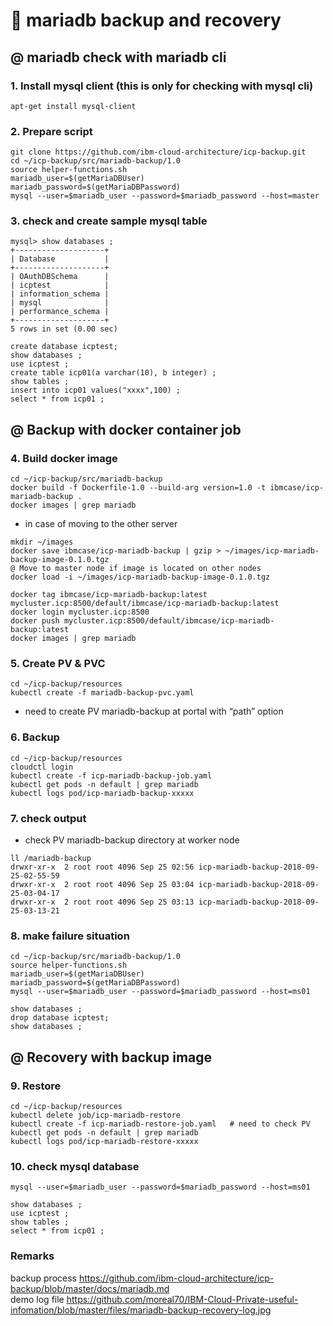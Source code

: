 # :sheep: mariadb backup and recovery

## @ mariadb check with mariadb cli

### 1. Install mysql client (this is only for checking with mysql cli)  
~~~
apt-get install mysql-client
~~~

### 2. Prepare script
~~~
git clone https://github.com/ibm-cloud-architecture/icp-backup.git
cd ~/icp-backup/src/mariadb-backup/1.0
source helper-functions.sh
mariadb_user=$(getMariaDBUser)
mariadb_password=$(getMariaDBPassword)
mysql --user=$mariadb_user --password=$mariadb_password --host=master
~~~

### 3. check and create sample mysql table
~~~
mysql> show databases ;
+--------------------+
| Database           |
+--------------------+
| OAuthDBSchema      |
| icptest            |
| information_schema |
| mysql              |
| performance_schema |
+--------------------+
5 rows in set (0.00 sec)

create database icptest;
show databases ;
use icptest ;
create table icp01(a varchar(10), b integer) ;
show tables ;
insert into icp01 values("xxxx",100) ;
select * from icp01 ;
~~~

## @ Backup with docker container job

### 4. Build docker image
~~~
cd ~/icp-backup/src/mariadb-backup
docker build -f Dockerfile-1.0 --build-arg version=1.0 -t ibmcase/icp-mariadb-backup .
docker images | grep mariadb
~~~

- in case of moving to the other server
~~~
mkdir ~/images
docker save ibmcase/icp-mariadb-backup | gzip > ~/images/icp-mariadb-backup-image-0.1.0.tgz
@ Move to master node if image is located on other nodes
docker load -i ~/images/icp-mariadb-backup-image-0.1.0.tgz
~~~

~~~
docker tag ibmcase/icp-mariadb-backup:latest mycluster.icp:8500/default/ibmcase/icp-mariadb-backup:latest
docker login mycluster.icp:8500
docker push mycluster.icp:8500/default/ibmcase/icp-mariadb-backup:latest
docker images | grep mariadb
~~~

### 5. Create PV & PVC
~~~
cd ~/icp-backup/resources
kubectl create -f mariadb-backup-pvc.yaml
~~~
- need to create PV mariadb-backup at portal  with “path” option

### 6. Backup
~~~
cd ~/icp-backup/resources
cloudctl login
kubectl create -f icp-mariadb-backup-job.yaml
kubectl get pods -n default | grep mariadb
kubectl logs pod/icp-mariadb-backup-xxxxx
~~~

### 7. check output
- check PV mariadb-backup directory at worker node
~~~
ll /mariadb-backup
drwxr-xr-x  2 root root 4096 Sep 25 02:56 icp-mariadb-backup-2018-09-25-02-55-59
drwxr-xr-x  2 root root 4096 Sep 25 03:04 icp-mariadb-backup-2018-09-25-03-04-17
drwxr-xr-x  2 root root 4096 Sep 25 03:13 icp-mariadb-backup-2018-09-25-03-13-21
~~~

### 8. make failure situation
~~~
cd ~/icp-backup/src/mariadb-backup/1.0
source helper-functions.sh
mariadb_user=$(getMariaDBUser)
mariadb_password=$(getMariaDBPassword)
mysql --user=$mariadb_user --password=$mariadb_password --host=ms01

show databases ;
drop database icptest;
show databases ;
~~~

## @ Recovery with backup image

### 9. Restore
~~~
cd ~/icp-backup/resources  
kubectl delete job/icp-mariadb-restore  
kubectl create -f icp-mariadb-restore-job.yaml   # need to check PV  
kubectl get pods -n default | grep mariadb   
kubectl logs pod/icp-mariadb-restore-xxxxx  
~~~
### 10. check mysql database
~~~
mysql --user=$mariadb_user --password=$mariadb_password --host=ms01  

show databases ;  
use icptest ;  
show tables ;  
select * from icp01 ;  
~~~

### Remarks

backup process https://github.com/ibm-cloud-architecture/icp-backup/blob/master/docs/mariadb.md    
demo log file  https://github.com/moreal70/IBM-Cloud-Private-useful-infomation/blob/master/files/mariadb-backup-recovery-log.jpg
